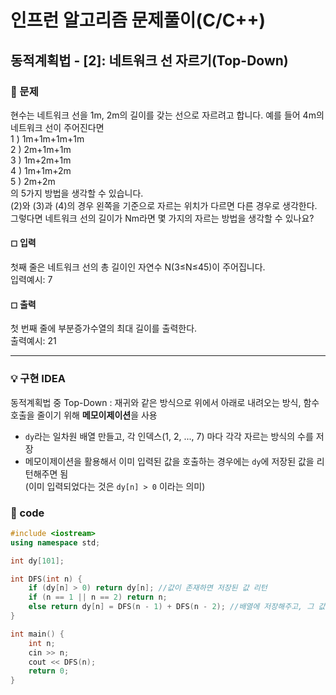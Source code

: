 # 인프런 알고리즘 문제풀이(C/C++)

## 동적계획법 - [2]: 네트워크 선 자르기(Top-Down)

### 🌴 문제

현수는 네트워크 선을 1m, 2m의 길이를 갖는 선으로 자르려고 합니다.
예를 들어 4m의 네트워크 선이 주어진다면<br>
1 ) 1m+1m+1m+1m<br>
2 ) 2m+1m+1m<br>
3 ) 1m+2m+1m<br>
4 ) 1m+1m+2m<br>
5 ) 2m+2m<br>
의 5가지 방법을 생각할 수 있습니다.<br>
(2)와 (3)과 (4)의 경우 왼쪽을 기준으로 자르는 위치가 다르면 다른 경우로 생각한다.<br>
그렇다면 네트워크 선의 길이가 Nm라면 몇 가지의 자르는 방법을 생각할 수 있나요?

#### ◻ 입력

첫째 줄은 네트워크 선의 총 길이인 자연수 N(3≤N≤45)이 주어집니다.<br>
입력예시: 7

#### ◻ 출력

첫 번째 줄에 부분증가수열의 최대 길이를 출력한다.<br>
출력예시: 21

---

### 💡 구현 IDEA

동적계획법 중 Top-Down : 재귀와 같은 방식으로 위에서 아래로 내려오는 방식, 함수 호출을 줄이기 위해 **메모이제이션**을 사용

- `dy`라는 일차원 배열 만들고, 각 인덱스(1, 2, ..., 7) 마다 각각 자르는 방식의 수를 저장
- 메모이제이션을 활용해서 이미 입력된 값을 호출하는 경우에는 `dy`에 저장된 값을 리턴해주면 됨<br>
  (이미 입력되었다는 것은 `dy[n] > 0` 이라는 의미)

### 🤠 code

```c++
#include <iostream>
using namespace std;

int dy[101];

int DFS(int n) {
	if (dy[n] > 0) return dy[n]; //값이 존재하면 저장된 값 리턴
	if (n == 1 || n == 2) return n;
	else return dy[n] = DFS(n - 1) + DFS(n - 2); //배열에 저장해주고, 그 값을 리턴
}

int main() {
	int n;
	cin >> n;
	cout << DFS(n);
	return 0;
}
```
